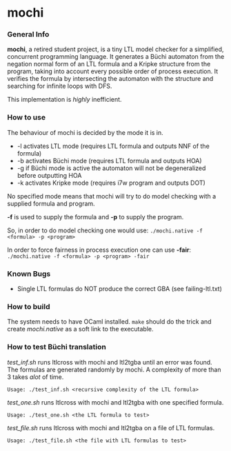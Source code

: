 # mochi

### General Info

**mochi**, a retired student project, is a tiny LTL model checker for a simplified, concurrent programming language. It generates a Büchi automaton from the negation normal form of an LTL formula and a Kripke structure from the program, taking into account every possible order of process execution. It verifies the formula by intersecting the automaton with the structure and searching for infinite loops with DFS. 

This implementation is *highly* inefficient.

### How to use

The behaviour of mochi is decided by the mode it is in.
* -l activates LTL mode (requires LTL formula and outputs NNF of the formula)
* -b activates Büchi mode (requires LTL formula and outputs HOA)
* -g if Büchi mode is active the automaton will not be degeneralized before outputting HOA
* -k activates Kripke mode (requires i7w program and outputs DOT)

No specified mode means that mochi will try to do model checking with a supplied formula and program.

**-f** is used to supply the formula and **-p** to supply the program.

So, in order to do model checking one would use:
```./mochi.native -f <formula> -p <program>```

In order to force fairness in process execution one can use **-fair**:
```./mochi.native -f <formula> -p <program> -fair```

### Known Bugs
* Single LTL formulas do NOT produce the correct GBA (see failing-ltl.txt)

### How to build
The system needs to have OCaml installed. 
``` make ``` should do the trick and create _mochi.native_ as a soft link to the executable.

### How to test Büchi translation
_test\_inf.sh_ runs ltlcross with mochi and ltl2tgba until an error was found.
The formulas are generated randomly by mochi. A complexity of more than 3 takes _alot_ of time.

```Usage: ./test_inf.sh <recursive complexity of the LTL formula>```

_test\_one.sh_ runs ltlcross with mochi and ltl2tgba with one specified formula.

```Usage: ./test_one.sh <the LTL formula to test>```

_test\_file.sh_ runs ltlcross with mochi and ltl2tgba on a file of LTL formulas.

```Usage: ./test_file.sh <the file with LTL formulas to test>```
